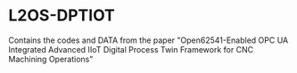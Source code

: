 # L2OS-DPTIOT
Contains the codes and DATA from the paper "Open62541-Enabled OPC UA Integrated Advanced IIoT Digital Process Twin Framework for CNC Machining Operations"
